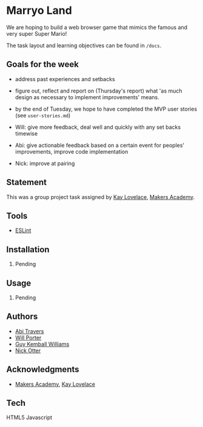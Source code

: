 # Marryo Land

We are hoping to build a web browser game that mimics the famous and very super Super Mario!

The task layout and learning objectives can be found in ```/docs```.

## Goals for the week

* address past experiences and setbacks


* figure out, reflect and report on (Thursday's report) what 'as much design as necessary to implement improvements' means.

* by the end of Tuesday, we hope to have completed the MVP user stories (see ```user-stories.md```)

* Will: give more feedback, deal well and quickly with any set backs timewise
* Abi: give actionable feedback based on a certain event for peoples' improvements, improve code implementation
* Nick: improve at pairing

## Statement

This was a group project task assigned by [Kay Lovelace](https://github.com/neoeno), [Makers Academy](http://www.makersacademy.com/).

## Tools

* [ESLint](http://eslint.org/)

## Installation
1. Pending

## Usage
1. Pending

## Authors

* [Abi Travers](https://github.com/abitravers1989)
* [Will Porter](https://github.com/willjsporter)
* [Guy Kemball Williams](https://github.com/gsgkw)
* [Nick Otter](nickotter.personal@gmail.com)

## Acknowledgments

* [Makers Academy](http://www.makersacademy.com/), [Kay Lovelace](https://github.com/neoeno)


## Tech

HTML5
Javascript
